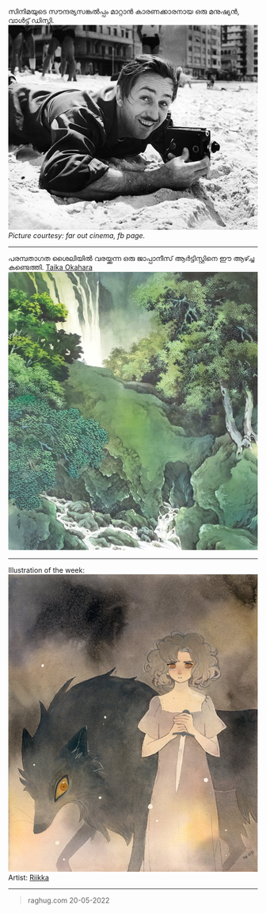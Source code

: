 സിനിമയുടെ സൗന്ദര്യസങ്കൽപ്പം മാറ്റാൻ കാരണക്കാരനായ ഒരു മനുഷ്യൻ, വാൾട്ട് ഡിസ്നി. 
![disney](1608DA51-3B4F-4913-B019-777579DD5DAA.jpeg)
*Picture courtesy: far out cinema, fb page.*

---

പരമ്പതാഗത ശൈലിയിൽ വരയ്ക്കുന്ന ഒരു ജാപ്പാനീസ് ആർട്ടിസ്റ്റിനെ ഈ ആഴ്ച്ച കണ്ടെത്തി.
[Taika Okahara](https://okaharataika.jp/en/)
![taika](574EAFA1-A456-47DB-A13C-EC50E90D8FE0.jpeg)

---

Illustration of the week:
![riikka](86F81BB3-35B9-4BF3-9E0A-151BA2D70CFB.jpeg)
Artist:  [Riikka](https://twitter.com/riikkapaints)

---


> raghug.com
20-05-2022